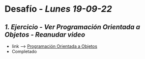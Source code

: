 # Desafío - *Lunes 19-09-22*

## *1. Ejercicio - Ver Programación Orientada a Objetos - Reanudar video*
- link --> [Programación Orientada a Objetos](https://www.youtube.com/watch?v=pTB0EiLXUC8)
- Completado
